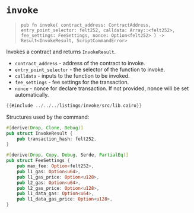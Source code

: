 # `invoke`

> `pub fn invoke(
    contract_address: ContractAddress,
    entry_point_selector: felt252,
    calldata: Array::<felt252>,
    fee_settings: FeeSettings,
    nonce: Option<felt252>
) -> Result<InvokeResult, ScriptCommandError>`

Invokes a contract and returns `InvokeResult`.

- `contract_address` - address of the contract to invoke.
- `entry_point_selector` - the selector of the function to invoke.
- `calldata` - inputs to the function to be invoked.
- `fee_settings` - fee settings for the transaction.
- `nonce` - nonce for declare transaction. If not provided, nonce will be set automatically.

```rust
{{#include ../../../listings/invoke/src/lib.cairo}}
```

Structures used by the command:

```rust
#[derive(Drop, Clone, Debug)]
pub struct InvokeResult {
    pub transaction_hash: felt252,
}

#[derive(Drop, Copy, Debug, Serde, PartialEq)]
pub struct FeeSettings {
    pub max_fee: Option<felt252>,
    pub l1_gas: Option<u64>,
    pub l1_gas_price: Option<u128>,
    pub l2_gas: Option<u64>,
    pub l2_gas_price: Option<u128>,
    pub l1_data_gas: Option<u64>,
    pub l1_data_gas_price: Option<u128>,
}
```
